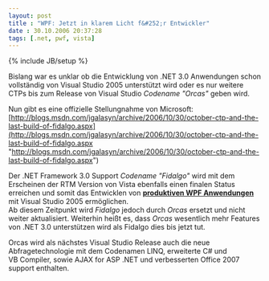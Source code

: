 ```yaml
---
layout: post
title : "WPF: Jetzt in klarem Licht f&#252;r Entwickler"
date : 30.10.2006 20:37:28
tags: [.net, pwf, vista]
---
```

{% include JB/setup %}

Bislang war es unklar ob die Entwicklung von .NET 3.0 Anwendungen schon vollständig von Visual Studio 2005 unterstützt wird oder es nur weitere CTPs bis zum Release von Visual Studio *Codename "Orcas"* geben wird.

Nun gibt es eine offizielle Stellungnahme von Microsoft: [http://blogs.msdn.com/jgalasyn/archive/2006/10/30/october-ctp-and-the-last-build-of-fidalgo.aspx](http://blogs.msdn.com/jgalasyn/archive/2006/10/30/october-ctp-and-the-last-build-of-fidalgo.aspx "http://blogs.msdn.com/jgalasyn/archive/2006/10/30/october-ctp-and-the-last-build-of-fidalgo.aspx")

Der .NET Framework 3.0 Support *Codename "Fidalgo"* wird mit dem Erscheinen der RTM Version von Vista ebenfalls einen finalen Status erreichen und somit das Entwicklen von **<u>produktiven WPF Anwendungen</u>** mit Visual Studio 2005 ermöglichen.  
Ab diesem Zeitpunkt wird *Fidalgo* jedoch durch *Orcas* ersetzt und nicht weiter aktualisiert. Weiterhin heißt es, dass *Orcas* wesentlich mehr Features von .NET 3.0 unterstützen wird als Fidalgo dies bis jetzt tut.

Orcas wird als nächstes Visual Studio Release auch die neue Abfragetechnologie mit dem Codenamen LINQ, erweiterte C# und VB Compiler, sowie AJAX for ASP .NET und verbesserten Office 2007 support enthalten.
